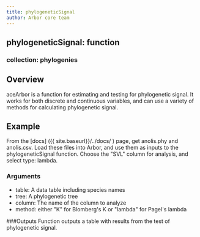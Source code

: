 ```yaml
---
title: phylogeneticSignal
author: Arbor core team
---
```


## phylogeneticSignal: function

### collection: phylogenies

## Overview

aceArbor is a function for estimating and testing for phylogenetic signal. It works for
both discrete and continuous variables, and can use a variety of methods for calculating
phylogenetic signal.

## Example

From the [docs] ({{ site.baseurl}}/../docs/ ) page, get anolis.phy and anolis.csv.
Load these files into Arbor, and use them as inputs to the phylogeneticSignal function. Choose
the "SVL" column for analysis, and select type: lambda.

### Arguments
- table: A data table including species names
- tree: A phylogenetic tree
- column: The name of the column to analyze
- method: either "K" for Blomberg's K or "lambda" for Pagel's lambda

###Outputs
Function outputs a table with results from the test of phylogenetic signal.
